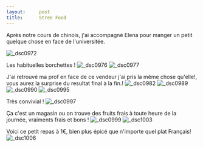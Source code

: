 ```yaml
---
layout:     post
title:      Stree Food
---
```


Après notre cours de chinois, 
j'ai accompagné Elena pour manger un petit quelque chose en face de l'universitée.

![_dsc0972](https://cloud.githubusercontent.com/assets/1808854/10452670/070bf0b6-71d9-11e5-8d52-be0710938e41.jpg)

Les habituelles borchettes !
![_dsc0976](https://cloud.githubusercontent.com/assets/1808854/10452671/0741425c-71d9-11e5-8ee4-5bf5a6ccd8e1.jpg)
![_dsc0977](https://cloud.githubusercontent.com/assets/1808854/10452672/076f2640-71d9-11e5-9ec0-086e68c3c5cc.jpg)

J'ai retrouvé ma prof en face de ce vendeur j'ai pris la même chose qu'elle!,
vous aurez la surprise du resultat final à la fin.!
![_dsc0982](https://cloud.githubusercontent.com/assets/1808854/10452673/07704958-71d9-11e5-8a81-291314b7625f.jpg)
![_dsc0989](https://cloud.githubusercontent.com/assets/1808854/10452674/0771ec7c-71d9-11e5-8d52-0a71163f23ee.jpg)
![_dsc0990](https://cloud.githubusercontent.com/assets/1808854/10452677/077c697c-71d9-11e5-8b40-c0a37d12593d.jpg)
![_dsc0995](https://cloud.githubusercontent.com/assets/1808854/10452676/077a00b0-71d9-11e5-9845-ecb04d63ddb4.jpg)

Très convivial !
![_dsc0997](https://cloud.githubusercontent.com/assets/1808854/10452675/0778e28e-71d9-11e5-9bb9-38ec3ad0678a.jpg)

Ça c'est un magasin ou on trouve des fruits frais à toute heure de la journée, vraiments frais et bons !
![_dsc0999](https://cloud.githubusercontent.com/assets/1808854/10452678/07a3992a-71d9-11e5-960f-a1eea823a145.jpg)
![_dsc1003](https://cloud.githubusercontent.com/assets/1808854/10452679/07aba9ee-71d9-11e5-9a0e-f87a9ecddd7d.jpg)

Voici ce petit repas à 1€, bien plus épicé que n'importe quel plat Français! 
![_dsc1006](https://cloud.githubusercontent.com/assets/1808854/10452680/07b28e12-71d9-11e5-9baa-7e4c521f01d9.jpg)

